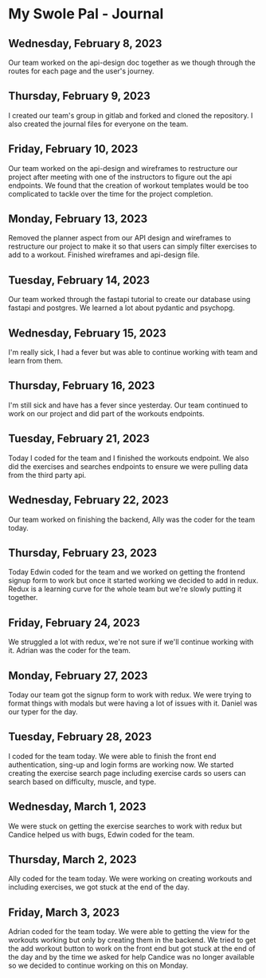 # My Swole Pal - Journal

## Wednesday, February 8, 2023
Our team worked on the api-design doc together as we though through the routes for each page and the user's journey.

## Thursday, February 9, 2023
I created our team's group in gitlab and forked and cloned the repository. I also created the journal files for everyone on the team.

## Friday, February 10, 2023
Our team worked on the api-design and wireframes to restructure our project after meeting with one of the instructors to figure out the api endpoints. We found that the creation of workout templates would be too complicated to tackle over the time for the project completion.

## Monday, February 13, 2023
Removed the planner aspect from our API design and wireframes to restructure our project to make it so that users can simply filter exercises to add to a workout. Finished wireframes and api-design file.

## Tuesday, February 14, 2023
Our team worked through the fastapi tutorial to create our database using fastapi and postgres. We learned a lot about pydantic and psychopg.

## Wednesday, February 15, 2023
I'm really sick, I had a fever but was able to continue working with team and learn from them.

## Thursday, February 16, 2023
I'm still sick and have has a fever since yesterday. Our team continued to work on our project and did part of the workouts endpoints.

## Tuesday, February 21, 2023
Today I coded for the team and I finished the workouts endpoint. We also did the exercises and searches endpoints to ensure we were pulling data from the third party api.

## Wednesday, February 22, 2023
Our team worked on finishing the backend, Ally was the coder for the team today.

## Thursday, February 23, 2023
Today Edwin coded for the team and we worked on getting the frontend signup form to work but once it started working we decided to add in redux. Redux is a learning curve for the whole team but we're slowly putting it together.

## Friday, February 24, 2023
We struggled a lot with redux, we're not sure if we'll continue working with it. Adrian was the coder for the team.

## Monday, February 27, 2023
Today our team got the signup form to work with redux. We were trying to format things with modals but were having a lot of issues with it. Daniel was our typer for the day.

## Tuesday, February 28, 2023
I coded for the team today. We were able to finish the front end authentication, sing-up and login forms are working now. We started creating the exercise search page including exercise cards so users can search based on difficulty, muscle, and type.

## Wednesday, March 1, 2023
We were stuck on getting the exercise searches to work with redux but Candice helped us with bugs, Edwin coded for the team.

## Thursday, March 2, 2023
Ally coded for the team today. We were working on creating workouts and including exercises, we got stuck at the end of the day.

## Friday, March 3, 2023
Adrian coded for the team today. We were able to getting the view for the workouts working but only by creating them in the backend. We tried to get the add workout button to work on the front end but got stuck at the end of the day and by the time we asked for help Candice was no longer available so we decided to continue working on this on Monday.

